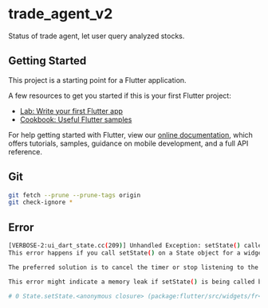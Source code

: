 # trade_agent_v2

Status of trade agent, let user query analyzed stocks.

## Getting Started

This project is a starting point for a Flutter application.

A few resources to get you started if this is your first Flutter project:

- [Lab: Write your first Flutter app](https://flutter.dev/docs/get-started/codelab)
- [Cookbook: Useful Flutter samples](https://flutter.dev/docs/cookbook)

For help getting started with Flutter, view our
[online documentation](https://flutter.dev/docs), which offers tutorials,
samples, guidance on mobile development, and a full API reference.

## Git

```sh
git fetch --prune --prune-tags origin
git check-ignore *
```

## Error

```sh
[VERBOSE-2:ui_dart_state.cc(209)] Unhandled Exception: setState() called after dispose(): _PickStockPageState#1c5f9(lifecycle state: defunct, not mounted)
This error happens if you call setState() on a State object for a widget that no longer appears in the widget tree (e.g., whose parent widget no longer includes the widget in its build). This error can occur when code calls setState() from a timer or an animation callback.

The preferred solution is to cancel the timer or stop listening to the animation in the dispose() callback. Another solution is to check the "mounted" property of this object before calling setState() to ensure the object is still in the tree.

This error might indicate a memory leak if setState() is being called because another object is retaining a reference to this State object after it has been removed from the tree. To avoid memory leaks, consider breaking the reference to this object during dispose(). 

# 0 State.setState.<anonymous closure> (package:flutter/src/widgets/fr<…>
```
